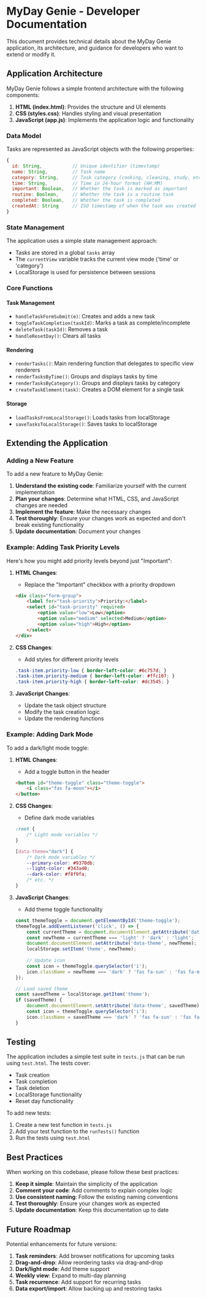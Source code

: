 # MyDay Genie - Developer Documentation

This document provides technical details about the MyDay Genie application, its architecture, and guidance for developers who want to extend or modify it.

## Application Architecture

MyDay Genie follows a simple frontend architecture with the following components:

1. **HTML (index.html)**: Provides the structure and UI elements
2. **CSS (styles.css)**: Handles styling and visual presentation
3. **JavaScript (app.js)**: Implements the application logic and functionality

### Data Model

Tasks are represented as JavaScript objects with the following properties:

```javascript
{
  id: String,           // Unique identifier (timestamp)
  name: String,         // Task name
  category: String,     // Task category (cooking, cleaning, study, etc.)
  time: String,         // Time in 24-hour format (HH:MM)
  important: Boolean,   // Whether the task is marked as important
  routine: Boolean,     // Whether the task is a routine task
  completed: Boolean,   // Whether the task is completed
  createdAt: String     // ISO timestamp of when the task was created
}
```

### State Management

The application uses a simple state management approach:

- Tasks are stored in a global `tasks` array
- The `currentView` variable tracks the current view mode ('time' or 'category')
- LocalStorage is used for persistence between sessions

### Core Functions

#### Task Management

- `handleTaskFormSubmit(e)`: Creates and adds a new task
- `toggleTaskCompletion(taskId)`: Marks a task as complete/incomplete
- `deleteTask(taskId)`: Removes a task
- `handleResetDay()`: Clears all tasks

#### Rendering

- `renderTasks()`: Main rendering function that delegates to specific view renderers
- `renderTasksByTime()`: Groups and displays tasks by time
- `renderTasksByCategory()`: Groups and displays tasks by category
- `createTaskElement(task)`: Creates a DOM element for a single task

#### Storage

- `loadTasksFromLocalStorage()`: Loads tasks from localStorage
- `saveTasksToLocalStorage()`: Saves tasks to localStorage

## Extending the Application

### Adding a New Feature

To add a new feature to MyDay Genie:

1. **Understand the existing code**: Familiarize yourself with the current implementation
2. **Plan your changes**: Determine what HTML, CSS, and JavaScript changes are needed
3. **Implement the feature**: Make the necessary changes
4. **Test thoroughly**: Ensure your changes work as expected and don't break existing functionality
5. **Update documentation**: Document your changes

### Example: Adding Task Priority Levels

Here's how you might add priority levels beyond just "Important":

1. **HTML Changes**:
   - Replace the "Important" checkbox with a priority dropdown
   ```html
   <div class="form-group">
       <label for="task-priority">Priority:</label>
       <select id="task-priority" required>
           <option value="low">Low</option>
           <option value="medium" selected>Medium</option>
           <option value="high">High</option>
       </select>
   </div>
   ```

2. **CSS Changes**:
   - Add styles for different priority levels
   ```css
   .task-item.priority-low { border-left-color: #6c757d; }
   .task-item.priority-medium { border-left-color: #ffc107; }
   .task-item.priority-high { border-left-color: #dc3545; }
   ```

3. **JavaScript Changes**:
   - Update the task object structure
   - Modify the task creation logic
   - Update the rendering functions

### Example: Adding Dark Mode

To add a dark/light mode toggle:

1. **HTML Changes**:
   - Add a toggle button in the header
   ```html
   <button id="theme-toggle" class="theme-toggle">
       <i class="fas fa-moon"></i>
   </button>
   ```

2. **CSS Changes**:
   - Define dark mode variables
   ```css
   :root {
       /* Light mode variables */
   }
   
   [data-theme="dark"] {
       /* Dark mode variables */
       --primary-color: #9370db;
       --light-color: #343a40;
       --dark-color: #f8f9fa;
       /* etc. */
   }
   ```

3. **JavaScript Changes**:
   - Add theme toggle functionality
   ```javascript
   const themeToggle = document.getElementById('theme-toggle');
   themeToggle.addEventListener('click', () => {
       const currentTheme = document.documentElement.getAttribute('data-theme') || 'light';
       const newTheme = currentTheme === 'light' ? 'dark' : 'light';
       document.documentElement.setAttribute('data-theme', newTheme);
       localStorage.setItem('theme', newTheme);
       
       // Update icon
       const icon = themeToggle.querySelector('i');
       icon.className = newTheme === 'dark' ? 'fas fa-sun' : 'fas fa-moon';
   });
   
   // Load saved theme
   const savedTheme = localStorage.getItem('theme');
   if (savedTheme) {
       document.documentElement.setAttribute('data-theme', savedTheme);
       const icon = themeToggle.querySelector('i');
       icon.className = savedTheme === 'dark' ? 'fas fa-sun' : 'fas fa-moon';
   }
   ```

## Testing

The application includes a simple test suite in `tests.js` that can be run using `test.html`. The tests cover:

- Task creation
- Task completion
- Task deletion
- LocalStorage functionality
- Reset day functionality

To add new tests:

1. Create a new test function in `tests.js`
2. Add your test function to the `runTests()` function
3. Run the tests using `test.html`

## Best Practices

When working on this codebase, please follow these best practices:

1. **Keep it simple**: Maintain the simplicity of the application
2. **Comment your code**: Add comments to explain complex logic
3. **Use consistent naming**: Follow the existing naming conventions
4. **Test thoroughly**: Ensure your changes work as expected
5. **Update documentation**: Keep this documentation up to date

## Future Roadmap

Potential enhancements for future versions:

1. **Task reminders**: Add browser notifications for upcoming tasks
2. **Drag-and-drop**: Allow reordering tasks via drag-and-drop
3. **Dark/light mode**: Add theme support
4. **Weekly view**: Expand to multi-day planning
5. **Task recurrence**: Add support for recurring tasks
6. **Data export/import**: Allow backing up and restoring tasks